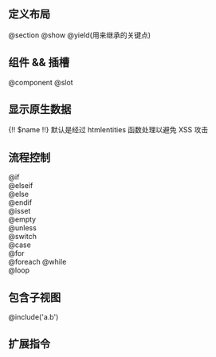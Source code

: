 

## 定义布局

@section
@show
@yield(用来继承的关键点)  

## 组件 && 插槽 
@component
@slot 

## 显示原生数据 
{!! $name !!}  默认是经过 htmlentities 函数处理以避免 XSS 攻击  

## 流程控制 
@if   
@elseif   
@else  
@endif  
@isset  
@empty  
@unless  
@switch   
@case  
@for  
@foreach 
@while  
@loop  

## 包含子视图  
@include('a.b')

## 扩展指令  
